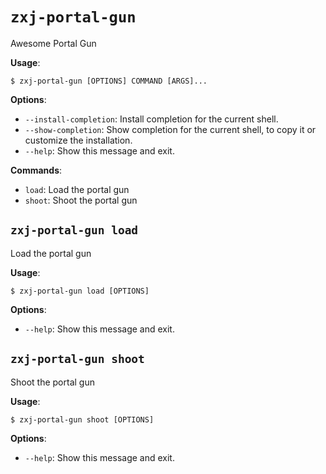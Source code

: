 # `zxj-portal-gun`

Awesome Portal Gun

**Usage**:

```console
$ zxj-portal-gun [OPTIONS] COMMAND [ARGS]...
```

**Options**:

* `--install-completion`: Install completion for the current shell.
* `--show-completion`: Show completion for the current shell, to copy it or customize the installation.
* `--help`: Show this message and exit.

**Commands**:

* `load`: Load the portal gun
* `shoot`: Shoot the portal gun

## `zxj-portal-gun load`

Load the portal gun

**Usage**:

```console
$ zxj-portal-gun load [OPTIONS]
```

**Options**:

* `--help`: Show this message and exit.

## `zxj-portal-gun shoot`

Shoot the portal gun

**Usage**:

```console
$ zxj-portal-gun shoot [OPTIONS]
```

**Options**:

* `--help`: Show this message and exit.
